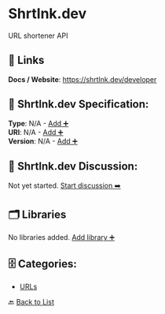 # Shrtlnk.dev

URL shortener API

##  🔗 Links
**Docs / Website**: https://shrtlnk.dev/developer

## 🧬 Shrtlnk.dev Specification:
**Type**: N/A - [Add ➕](https://github.com/apis-list/apis-list/edit/main/apis/shrtlnk-dev/shrtlnk-dev.yaml)  
**URI**: N/A - [Add ➕](https://github.com/apis-list/apis-list/edit/main/apis/shrtlnk-dev/shrtlnk-dev.yaml)  
**Version**: N/A - [Add ➕](https://github.com/apis-list/apis-list/edit/main/apis/shrtlnk-dev/shrtlnk-dev.yaml)

## 💬 Shrtlnk.dev Discussion:
Not yet started. [Start discussion ➡️](https://github.com/apis-list/apis-list/discussions/new)

## 🗂️ Libraries

No libraries added. [Add library ➕](https://github.com/apis-list/apis-list/edit/main/apis/shrtlnk-dev/shrtlnk-dev.yaml)    


## 🗄️ Categories:
- [URLs](https://github.com/apis-list/apis-list#urls-)

🔙  [Back to List](https://github.com/apis-list/apis-list)
